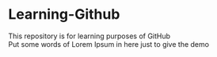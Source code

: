 # Learning-Github
This repository is for learning purposes of GitHub
<br>
Put some words of Lorem Ipsum in here just to give the demo 
